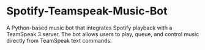 # Spotify-Teamspeak-Music-Bot
A Python-based music bot that integrates Spotify playback with a TeamSpeak 3 server. The bot allows users to play, queue, and control music directly from TeamSpeak text commands.
